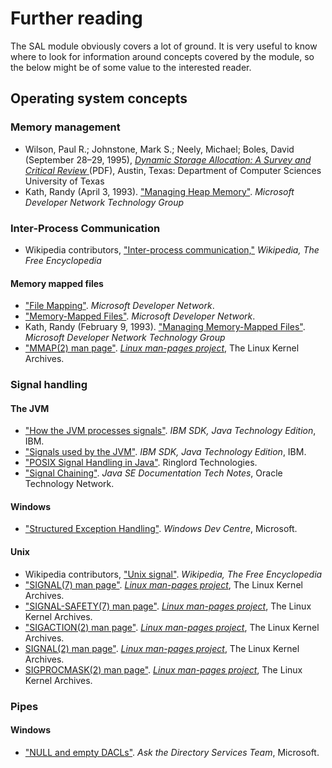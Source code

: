 # Further reading

The SAL module obviously covers a lot of ground. It is very useful to know where to look for information around concepts covered by the module, so the below might be of some value to the interested reader. 

## Operating system concepts
### Memory management
* Wilson, Paul R.; Johnstone, Mark S.; Neely, Michael; Boles, David (September 28–29, 1995), [_Dynamic Storage Allocation: A Survey and Critical Review_ ](http://www.cs.northwestern.edu/~pdinda/icsclass/doc/dsa.pdf)(PDF), Austin, Texas: Department of Computer Sciences University of Texas
* Kath, Randy (April 3, 1993). ["Managing Heap Memory"](https://msdn.microsoft.com/en-us/library/ms810603.aspx). _Microsoft Developer Network Technology Group_

### Inter-Process Communication
* Wikipedia contributors, ["Inter-process communication,"](https://en.wikipedia.org/wiki/Inter-process_communication) _Wikipedia, The Free Encyclopedia_

#### Memory mapped files
* ["File Mapping"](https://msdn.microsoft.com/en-us/library/windows/desktop/aa366556.aspx). _Microsoft Developer Network_.
* ["Memory-Mapped Files"](https://msdn.microsoft.com/en-us/library/dd997372.aspx). _Microsoft Developer Network_. 
* Kath, Randy (February 9, 1993). ["Managing Memory-Mapped Files"](https://msdn.microsoft.com/en-us/library/ms810613.aspx). _Microsoft Developer Network Technology Group_
* ["MMAP(2) man page"](http://man7.org/linux/man-pages/man2/mmap.2.html). [_Linux man-pages project_](https://www.kernel.org/doc/man-pages/), The Linux Kernel Archives.

### Signal handling
#### The JVM
* ["How the JVM processes signals"](https://www.ibm.com/support/knowledgecenter/SSYKE2_8.0.0/com.ibm.java.zos.80.doc/user/signals.html). _IBM SDK, Java Technology Edition_, IBM.
* ["Signals used by the JVM"](https://www.ibm.com/support/knowledgecenter/en/SSYKE2_8.0.0/com.ibm.java.zos.80.doc/user/sighand.html). _IBM SDK, Java Technology Edition_, IBM.
* ["POSIX Signal Handling in Java"](http://ringlord.com/dl/Signals-in-Java.pdf). Ringlord Technologies.
* ["Signal Chaining"](http://docs.oracle.com/javase/7/docs/technotes/guides/vm/signal-chaining.html). _Java SE Documentation Tech Notes_, Oracle Technology Network.

#### Windows
* ["Structured Exception Handling"](https://msdn.microsoft.com/en-us/library/windows/desktop/ms680657.aspx). _Windows Dev Centre_, Microsoft.

#### Unix
* Wikipedia contributors, ["Unix signal"](https://en.wikipedia.org/wiki/Unix_signal). _Wikipedia, The Free Encyclopedia_
* ["SIGNAL(7) man page"](http://man7.org/linux/man-pages/man7/signal.7.html). [_Linux man-pages project_](https://www.kernel.org/doc/man-pages/), The Linux Kernel Archives.
* ["SIGNAL-SAFETY(7) man page"](http://man7.org/linux/man-pages/man7/signal-safety.7.html). [_Linux man-pages project_](https://www.kernel.org/doc/man-pages/), The Linux Kernel Archives.
* ["SIGACTION(2) man page"](http://man7.org/linux/man-pages/man2/sigaction.2.html). [_Linux man-pages project_](https://www.kernel.org/doc/man-pages/), The Linux Kernel Archives.
* [SIGNAL(2) man page"](http://man7.org/linux/man-pages/man2/signal.2.html). [_Linux man-pages project_](https://www.kernel.org/doc/man-pages/), The Linux Kernel Archives.
* [SIGPROCMASK(2) man page"](http://man7.org/linux/man-pages/man2/sigprocmask.2.html). [_Linux man-pages project_](https://www.kernel.org/doc/man-pages/), The Linux Kernel Archives.

### Pipes
#### Windows
* ["NULL and empty DACLs"](https://blogs.technet.microsoft.com/askds/2009/06/01/null-and-empty-dacls/). _Ask the Directory Services Team_, Microsoft.


